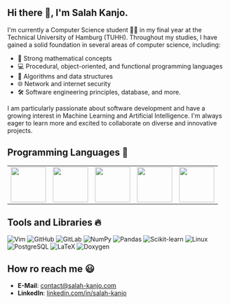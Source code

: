 ## Hi there 👋, I'm Salah Kanjo.

I'm currently a Computer Science student :student: in my final year at the Technical University of Hamburg (TUHH). Throughout my studies, I have gained a solid foundation in several areas of computer science, including:

  - :triangular_ruler: Strong mathematical concepts 
  - :computer: Procedural, object-oriented, and functional programming languages
  - :1234: Algorithms and data structures
  - :globe_with_meridians: Network and internet security
  - :hammer_and_wrench: Software engineering principles, database, and more.

I am particularly passionate about software development and have a growing interest in Machine Learning and Artificial Intelligence. I'm always eager to learn more and excited to collaborate on diverse and innovative projects.
<br>
## Programming Languages 🚀
<table>
  <tr>
    <td><img src="https://cdn.jsdelivr.net/gh/devicons/devicon/icons/c/c-original.svg" width="80" height="80"/></td>
    <td><img src="https://cdn.jsdelivr.net/gh/devicons/devicon/icons/cplusplus/cplusplus-original.svg" width="80" height="80"/></td>
    <td><img src="https://cdn.jsdelivr.net/gh/devicons/devicon/icons/python/python-original.svg" width="80" height="80"/></td>
    <td><img src="https://cdn.jsdelivr.net/gh/devicons/devicon/icons/haskell/haskell-original.svg" width="80" height="80"/></td>
    <td><img src="https://cdn.jsdelivr.net/gh/devicons/devicon/icons/r/r-original.svg" width="80" height="80"/></td>
  </tr>
</table>

## Tools and Libraries 🔥
![Vim](https://img.shields.io/badge/-Vim-019733?style=flat&logo=vim&logoColor=white)
![GitHub](https://img.shields.io/badge/-GitHub-181717?style=flat&logo=github)
![GitLab](https://img.shields.io/badge/-GitLab-FC6D26?style=flat&logo=gitlab&logoColor=white)
![NumPy](https://img.shields.io/badge/-NumPy-013243?style=flat&logo=numpy&logoColor=white)
![Pandas](https://img.shields.io/badge/-Pandas-150458?style=flat&logo=pandas&logoColor=white)
![Scikit-learn](https://img.shields.io/badge/-Scikit--learn-F7931E?style=flat&logo=scikit-learn&logoColor=white)
![Linux](https://img.shields.io/badge/-Linux-FCC624?style=flat&logo=linux&logoColor=black)
![PostgreSQL](https://img.shields.io/badge/-PostgreSQL-336791?style=flat&logo=postgresql&logoColor=white)
![LaTeX](https://img.shields.io/badge/-LaTeX-008080?style=flat&logo=latex&logoColor=white)
![Doxygen](https://img.shields.io/badge/-Doxygen-21759B?style=flat&logo=doxygen&logoColor=white)


## How ro reach me :smiley:
- **E-Mail**: [contact@salah-kanjo.com](mailto:contact@salah-kanjo.com)
- **LinkedIn**: [linkedin.com/in/salah-kanjo](https://www.linkedin.com/in/salah-kanjo-151434208/)
